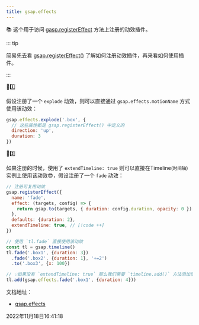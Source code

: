 ```yaml
---
title: gsap.effects
---
```


📚 这个用于访问 [gasp.registerEffect](../methods/registerEffect) 方法上注册的动效插件。

::: tip

简易先去看 [gsap.registerEffect()](../methods/registerEffect) 了解如何注册动效插件，再来看如何使用插件。

:::



🌰1️⃣

假设注册了一个 `explode` 动效，则可以直接通过 `gsap.effects.motionName` 方式使用该动效：

```js
gsap.effects.explode('.box', {
  // 这些属性都是 gsap.registerEffect() 中定义的
  direction: 'up',
  duration: 3
})
```

🌰2️⃣ 

如果注册的时候，使用了 `extendTimeline: true` 则可以直接在Timeline(`时间轴`)实例上使用该动效😎，假设注册了一个 `fade` 动效：

```js {13}
// 注册可复用动效
gsap.registerEffect({
  name: 'fade',
  effect: (targets, config) => {
    return gsap.to(targets, { duration: config.duration, opacity: 0 })
  },
  defaults: {duration: 2},
  extendTimeline: true, // [!code ++]
})

// 使用 `tl.fade` 直接使用该动效
const tl = gsap.timeline()
tl.fade('.box1', {duration: 3})
  .fade('.box2', {duration: 1}, '+=2')
  .to('.box3', {x: 100})

// 💡如果没有 `extendTimeline: true` 那么我们需要 `timeline.add()` 方法添加动效
tl.add(gsap.effects.fade('.box1', {duration: 4}))
```



文档地址：

- [gsap.effects](https://greensock.com/docs/v3/GSAP/gsap.effects)

 

2022年11月18日16:41:18

